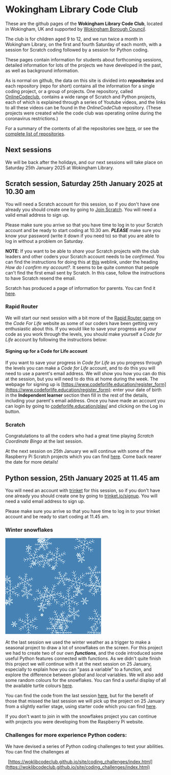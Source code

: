 # Wokingham Library Code Club

These are the github pages of the **Wokingham Library Code Club**, located in Wokingham, UK and supported by [Wokingham Borough Council](https://www.wokingham.gov.uk/libraries).

The club is for children aged 9 to 12, and we run twice a month in Wokingham Library, on the first and fourth Saturday of each month, with a session for Scratch coding followed by a session for Python coding.

These pages contain information for students about forthcoming sessions, detailed information for lots of the projects we have developed in the past, as well as background information.

As is normal on github, the data on this site is divided into ***repositories*** and each repository (repo for short) contains all the information for a single coding project, or a group of projects. One repository, called [OnlineCodeclub](https://github.com/WokLibCodeClub/OnlineCodeclub), contains a wide range of Scratch and Python projects, each of which is explained through a series of Youtube videos, and the links to all these videos can be found in the *OnlineCodeClub* repository. (These projects were created while the code club was operating online during the coronavirus restrictions.)

For a summary of the contents of all the repositories see [here](https://github.com/WokLibCodeClub/woklibcodeclub.github.io), or see the [complete list of repositories](https://github.com/orgs/WokLibCodeClub/repositories?type=all).

## Next sessions

We will be back after the holidays, and our next sessions will take place on Saturday 25th January 2025 at Wokingham Library.

## Scratch session, Saturday 25th January 2025 at 10.30 am

You will need a Scratch account for this session, so if you don't have one already you should create one by going to [Join Scratch](https://scratch.mit.edu/join). You will need a valid email address to sign up.

Please make sure you arrive so that you have time to log in to your Scratch account and be ready to start coding at 10.30 am. ***PLEASE*** make sure you know your password (write it down if you need to) so that you are able to log in without a problem on Saturday.

**NOTE**: If you want to be able to *share* your Scratch projects with the club leaders and other coders your Scratch account needs to be *confirmed*. You can find the instructions for doing this at [this](https://scratch.mit.edu/faq/#accounts) weblink, under the heading *How do I confirm my account?*. It seems to be quite common that people can't find the first email sent by Scratch. In this case, follow the instructions to have Scratch resend the email.

Scratch has produced a page of information for parents. You can find it [here](https://scratch.mit.edu/parents/).

### Rapid Router

We will start our next session with a bit more of the [Rapid Router game](https://www.codeforlife.education/rapidrouter) on the *Code For Life* website as some of our coders have been getting very enthusiastic about this. If you would like to save your progress and your code as you work through the levels, you should make yourself a *Code for Life* account by following the instructions below:

#### Signing up for a Code for Life account

If you want to save your progress in *Code for Life* as you progress through the levels you can make a *Code for Life* account, and to do this you will need to use a parent's email address. We will show you how you can do this at the session, but you will need to do this at home during the week. The webpage for signing up is [https://www.codeforlife.education/register_form](https://www.codeforlife.education/register_form): enter your date of birth in the **Independent learner** section then fill in the rest of the details, including your parent's email address. Once you have made an account you can login by going to [codeforlife.education/play/](https://www.codeforlife.education/play/) and clicking on the Log in button.

### Scratch

Congratulations to all the coders who had a great time playing *Scratch Coordinate Bingo* at the last session.

At the next session on 25th January we will continue with some of the Raspberry Pi Scratch projects which you can find [here](https://projects.raspberrypi.org/en/pathways/scratch-intro). Come back nearer the date for more details!

## Python session, 25th January 2025 at 11.45 am

You will need an account with [trinket](https://trinket.io/) for this session, so if you don't have one already you should create one by going to [trinket.io/signup](https://trinket.io/signup). You will need a valid email address to sign up.

Please make sure you arrive so that you have time to log in to your trinket account and be ready to start coding at 11.45 am.

### Winter snowflakes

![Many snowflakes](2024_snowflakes_1.png "multi-snowflakes")

At the last session we used the winter weather as a trigger to make a seasonal project to draw a lot of snowflakes on the screen. For this project we had to create two of our own ***functions***, and the code introduced some useful Python features connected with functions. As we didn't quite finish this project we will continue with it at the next session on 25 January, especially to explain how you can "pass a variable" to a function, and explore the difference between *global* and *local* variables. We will also add some random colours for the snowflakes. You can find a useful display of all the available turtle colours [here](https://trinket.io/docs/colors).

You can find the code from the last session [here](https://trinket.io/python/dabf4963ab0d), but for the benefit of those that missed the last session we will pick up the project on 25 January from a slightly earlier stage, using starter code which you can find [here](https://trinket.io/python/ccb7e39eb1b9).

If you don't want to join in with the snowflakes project you can continue with projects you were developing from the Raspberry Pi website.


### Challenges for more experience Python coders:

We have devised a series of Python coding challenges to test your abilities. You can find the challenges at

&nbsp;&nbsp;[https://woklibcodeclub.github.io/site/coding_challenges/index.html](https://woklibcodeclub.github.io/site/coding_challenges/index.html)
